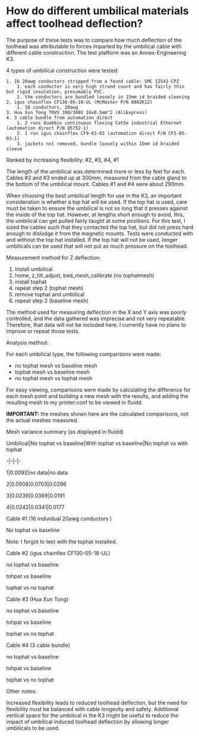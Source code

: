 # How do different umbilical materials affect toolhead deflection?

The purpose of these tests was to compare how much deflection of the toolhead was attributable to forces imparted by the umbilical cable with different cable construction. The test platform was an Annex-Engineering K3.

4 types of umbilical construction were tested:

 	1. 16 20awg conductors stripped from a found cable: SMC IZS41-CPZ
      	1. each conductor is very high strand count and has fairly thin but rigid insulation, presumably PVC.
      	2. the conductors are bundled loosely in 15mm id braided sleeving
 	2. igus chainflex CF130-05-18-UL (McMaster P/N 8082K12)
      	1. 18 conductors, 20awg
	3. Hua Xun Tong TRVV 300/300V 16x0.5mm^2 (AliExpress)
	4. 3 cable bundle from automation direct
    	1. 2 runs Quabbin continuous flexing Cat5e industrial Ethernet (automation direct P/N Q5752-1)
    	2. 1 run igus chainflex CF9-03-03 (automation direct P/N CF5-05-03-1)
    	3. jackets not removed, bundle loosely within 15mm id braided sleeve



Ranked by increasing flexibility: #2, #3, #4, #1



The length of the umbilical was determined more or less by feel for each. Cables #2 and #3 ended up at 300mm, measured from the cable gland to the bottom of the umbilical mount. Cables #1 and #4 were about 290mm.

When choosing the best umbilical length for use in the K3, an important consideration is whether a top hat will be used. If the top hat is used, care must be taken to ensure the umbilical is not so long that it presses against the inside of the top hat. However, at lengths short enough to avoid, this, the umbilical can get pulled fairly taught at some positions. For this test, I sized the cables such that they contacted the top hat, but did not press hard enough to dislodge it from the magnetic mounts. Tests were conducted with and without the top hat installed. If the top hat will not be used, longer umbilicals can be used that will not put as much pressure on the toolhead.



Measurement method for Z deflection:

1. Install umbilical
2. home, z_tilt_adjust, bed_mesh_calibrate (no tophatmesh)
3. install tophat 
4. repeat step 2 (tophat mesh)
5. remove tophat and umbilical
6. repeat step 2 (baseline mesh)

The method used for measuring deflection in the X and Y axis was poorly controlled, and the data gathered was imprecise and not very repeatable. Therefore, that data will not be included here. I currently have no plans to improve or repeat those tests.

Analysis method:

For each umbilical type, the following comparisons were made:

* no tophat mesh vs baseline mesh
* tophat mesh vs baseline mesh
* no tophat mesh vs tophat mesh

For easy viewing, comparisons were made by calculating the difference for each mesh point and building a new mesh with the results, and adding the resulting mesh to my printer.conf to be viewed in fluidd. 

**IMPORTANT:** the meshes shown here are the calculated comparisons, not the actual meshes measured.



Mesh variance summary (as displayed in fluidd)

Umbilical|No tophat vs baseline|With tophat vs baseline|No tophat vs with tophat

-|-|-|-

1|0.0092|no data|no data

2|0.0508|0.0703|0.0296

3|0.0239|0.0369|0.0191

4|0.0242|0.0341|0.0177



Cable #1 (16 individual 20awg conductors )

No tophat vs baseline

Note: I forgot to test with the tophat installed.



Cable #2 (igus chainflex CF130-05-18-UL)

no tophat vs baseline

tohpat vs baseline

tophat vs no tophat



Cable #3 (Hua Xun Tong)

no tophat vs baseline

tohpat vs baseline

tophat vs no tophat



Cable #4 (3 cable bundle)

no tophat vs baseline

tohpat vs baseline

tophat vs no tophat



Other notes:

Increased flexibility leads to reduced toolhead deflection, but the need for flexibility must be balanced with cable longevity and safety. Additional vertical space for the umbilical in the K3 might be useful to reduce the impact of umbilical induced toolhead deflection by allowing longer umbilicals to be used.